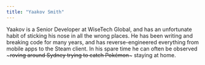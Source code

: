 ```yaml
---
title: "Yaakov Smith"
---
```


Yaakov is a Senior Developer at WiseTech Global, and has an unfortunate habit of sticking his nose in all the wrong places. He has been writing and breaking code for many years, and has reverse-engineered everything from mobile apps to the Steam client. In his spare time he can often be observed ~~~roving around Sydney trying to catch Pokémon~~~ staying at home.